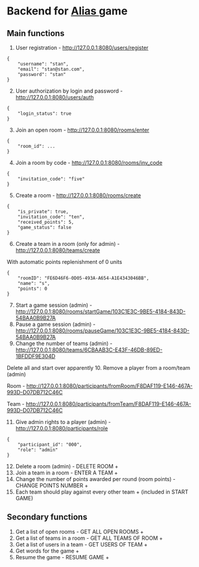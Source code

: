 <h1 align="left">Backend for <a href="https://en.wikipedia.org/wiki/Alias_(board_game)" target="_blank">Alias </a>game</h1>

<h2 align="left">Main functions</h2>

1. User registration - http://127.0.0.1:8080/users/register
```
{
    "username": "stan",
    "email": "stan@stan.com",
    "password": "stan"
}
```

2. User authorization by login and password - http://127.0.0.1:8080/users/auth
```
{
    "login_status": true
}
```

3. Join an open room - http://127.0.0.1:8080/rooms/enter
```
{
    "room_id": ...
}
```
4. Join a room by code - http://127.0.0.1:8080/rooms/inv_code
```
{
    "invitation_code": "five"
}
```
5. Create a room - http://127.0.0.1:8080/rooms/create
```
{
    "is_private": true,
    "invitation_code": "ten",
    "received_points": 5,
    "game_status": false
}
```
6. Create a team in a room (only for admin) - http://127.0.0.1:8080/teams/create

With automatic points replenishment of 0 units
```
{
    "roomID": "FE6D46F6-0D05-493A-A654-A1E4343046BB",
    "name": "s",
    "points": 0
}
```
7. Start a game session (admin) - http://127.0.0.1:8080/rooms/startGame/103C1E3C-9BE5-4184-843D-54BAA0B9B27A
8. Pause a game session (admin) - http://127.0.0.1:8080/rooms/pauseGame/103C1E3C-9BE5-4184-843D-54BAA0B9B27A
9. Change the number of teams (admin) - http://127.0.0.1:8080/teams/6CBAAB3C-E43F-46DB-89ED-1BFDDF9E304D

Delete all and start over apparently
10. Remove a player from a room/team (admin)

Room - http://127.0.0.1:8080/participants/fromRoom/F8DAF119-E146-467A-993D-D07DB712C46C

Team - http://127.0.0.1:8080/participants/fromTeam/F8DAF119-E146-467A-993D-D07DB712C46C

11. Give admin rights to a player (admin) - http://127.0.0.1:8080/participants/role
```
{
    "participant_id": "000",
    "role": "admin"
}
```
12. Delete a room (admin) - DELETE ROOM +
13. Join a team in a room - ENTER A TEAM +
14. Change the number of points awarded per round (room points) - CHANGE POINTS NUMBER +
15. Each team should play against every other team + (included in START GAME)

<h2 align="left">Secondary functions</h2>

1. Get a list of open rooms - GET ALL OPEN ROOMS +
2. Get a list of teams in a room - GET ALL TEAMS OF ROOM +
3. Get a list of users in a team - GET USERS OF TEAM +
4. Get words for the game +
5. Resume the game - RESUME GAME +
